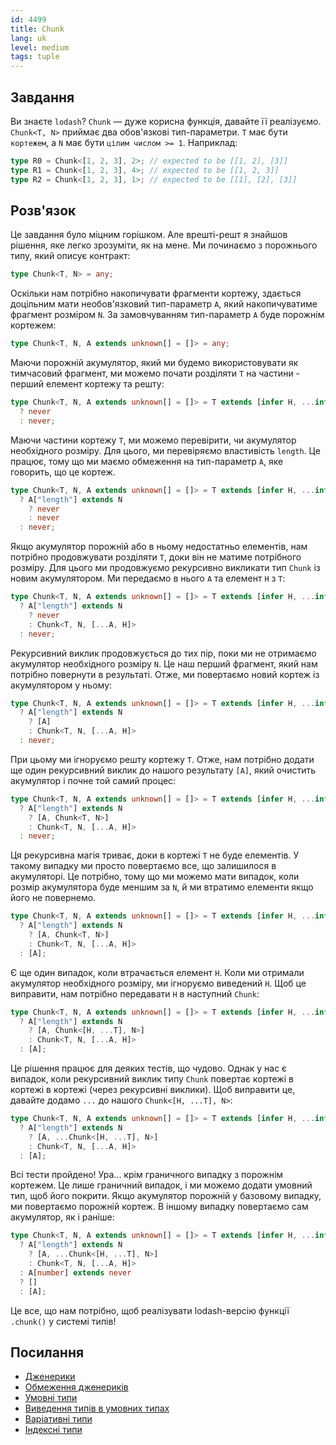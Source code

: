 ```yaml
---
id: 4499
title: Chunk
lang: uk
level: medium
tags: tuple
---
```


## Завдання

Ви знаєте `lodash`? `Chunk` — дуже корисна функція, давайте її реалізуємо.
`Chunk<T, N>` приймає два обов'язкові тип-параметри. `T` має бути `кортежем`,
а `N` має бути `цілим числом >= 1`. Наприклад:

```typescript
type R0 = Chunk<[1, 2, 3], 2>; // expected to be [[1, 2], [3]]
type R1 = Chunk<[1, 2, 3], 4>; // expected to be [[1, 2, 3]]
type R2 = Chunk<[1, 2, 3], 1>; // expected to be [[1], [2], [3]]
```

## Розв'язок

Це завдання було міцним горішком. Але врешті-решт я знайшов рішення, яке легко зрозуміти, як на мене.
Ми починаємо з порожнього типу, який описує контракт:

```typescript
type Chunk<T, N> = any;
```

Оскільки нам потрібно накопичувати фрагменти кортежу, здається доцільним мати необов'язковий
тип-параметр `A`, який накопичуватиме фрагмент розміром `N`. За замовчуванням тип-параметр `A`
буде порожнім кортежем:

```typescript
type Chunk<T, N, A extends unknown[] = []> = any;
```

Маючи порожній акумулятор, який ми будемо використовувати як тимчасовий фрагмент,
ми можемо почати розділяти `T` на частини - перший елемент кортежу та решту:

```typescript
type Chunk<T, N, A extends unknown[] = []> = T extends [infer H, ...infer T]
  ? never
  : never;
```

Маючи частини кортежу `T`, ми можемо перевірити, чи акумулятор необхідного розміру. 
Для цього, ми перевіряємо властивість `length`. Це працює, тому що ми
маємо обмеження на тип-параметр `A`, яке говорить, що це кортеж.

```typescript
type Chunk<T, N, A extends unknown[] = []> = T extends [infer H, ...infer T]
  ? A["length"] extends N
    ? never
    : never
  : never;
```

Якщо акумулятор порожній або в ньому недостатньо елементів, нам потрібно продовжувати
розділяти `T`, доки він не матиме потрібного розміру. Для цього ми продовжуємо рекурсивно
викликати тип `Chunk` із новим акумулятором. Ми передаємо в нього `A` та елемент `H` з `T`:

```typescript
type Chunk<T, N, A extends unknown[] = []> = T extends [infer H, ...infer T]
  ? A["length"] extends N
    ? never
    : Chunk<T, N, [...A, H]>
  : never;
```

Рекурсивний виклик продовжується до тих пір, поки ми не отримаємо акумулятор необхідного
розміру `N`. Це наш перший фрагмент, який нам потрібно повернути в результаті. Отже, ми
повертаємо новий кортеж із акумулятором у ньому:

```typescript
type Chunk<T, N, A extends unknown[] = []> = T extends [infer H, ...infer T]
  ? A["length"] extends N
    ? [A]
    : Chunk<T, N, [...A, H]>
  : never;
```

При цьому ми ігноруємо решту кортежу `T`. Отже, нам потрібно додати ще один
рекурсивний виклик до нашого результату `[A]`, який очистить акумулятор і почне
той самий процес:

```typescript
type Chunk<T, N, A extends unknown[] = []> = T extends [infer H, ...infer T]
  ? A["length"] extends N
    ? [A, Chunk<T, N>]
    : Chunk<T, N, [...A, H]>
  : never;
```

Ця рекурсивна магія триває, доки в кортежі `T` не буде елементів.
У такому випадку ми просто повертаємо все, що залишилося в акумуляторі.
Це потрібно, тому що ми можемо мати випадок, коли розмір акумулятора буде меншим за `N`,
й ми втратимо елементи якщо його не повернемо.

```typescript
type Chunk<T, N, A extends unknown[] = []> = T extends [infer H, ...infer T]
  ? A["length"] extends N
    ? [A, Chunk<T, N>]
    : Chunk<T, N, [...A, H]>
  : [A];
```

Є ще один випадок, коли втрачається елемент `H`. Коли ми отримали акумулятор необхідного
розміру, ми ігноруємо виведений `H`. Щоб це виправити, нам потрібно передавати `H` в наступний `Chunk`:

```typescript
type Chunk<T, N, A extends unknown[] = []> = T extends [infer H, ...infer T]
  ? A["length"] extends N
    ? [A, Chunk<[H, ...T], N>]
    : Chunk<T, N, [...A, H]>
  : [A];
```

Це рішення працює для деяких тестів, що чудово. Однак у нас є випадок, коли рекурсивний
виклик типу `Chunk` повертає кортежі в кортежі в кортежі (через рекурсивні виклики).
Щоб виправити це, давайте додамо `...` до нашого `Chunk<[H, ...T], N>`:

```typescript
type Chunk<T, N, A extends unknown[] = []> = T extends [infer H, ...infer T]
  ? A["length"] extends N
    ? [A, ...Chunk<[H, ...T], N>]
    : Chunk<T, N, [...A, H]>
  : [A];
```

Всі тести пройдено! Ура... крім граничного випадку з порожнім кортежем.
Це лише граничний випадок, і ми можемо додати умовний тип, щоб його покрити.
Якщо акумулятор порожній у базовому випадку, ми повертаємо порожній кортеж.
В іншому випадку повертаємо сам акумулятор, як і раніше:

```typescript
type Chunk<T, N, A extends unknown[] = []> = T extends [infer H, ...infer T]
  ? A["length"] extends N
    ? [A, ...Chunk<[H, ...T], N>]
    : Chunk<T, N, [...A, H]>
  : A[number] extends never
  ? []
  : [A];
```

Це все, що нам потрібно, щоб реалізувати lodash-версію функції `.chunk()` у системі типів!

## Посилання

- [Дженерики](https://www.typescriptlang.org/docs/handbook/2/generics.html)
- [Обмеження дженериків](https://www.typescriptlang.org/docs/handbook/2/generics.html#generic-constraints)
- [Умовні типи](https://www.typescriptlang.org/docs/handbook/2/conditional-types.html)
- [Виведення типів в умовних типах](https://www.typescriptlang.org/docs/handbook/2/conditional-types.html#inferring-within-conditional-types)
- [Варіативні типи](https://www.typescriptlang.org/docs/handbook/release-notes/typescript-4-0.html#variadic-tuple-types)
- [Індексні типи](https://www.typescriptlang.org/docs/handbook/2/indexed-access-types.html)
